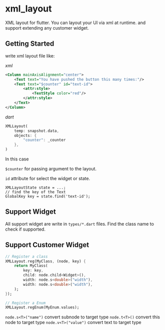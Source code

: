 # xml_layout

XML layout for flutter. You can layout your UI via xml at runtime. and support extending any customer widget.

## Getting Started

write xml layout file like:

*xml*
```xml
<Column mainAxisAlignment="center">
    <Text text="You have pushed the button this many times:"/>
    <Text text="$counter" id="text-id">
        <attr:style>
            <TextStyle color="red"/>
        </attr:style>
    </Text>
</Column>
```

*dart*
```dart
XMLLayout(
    temp: snapshot.data,
    objects: {
        "counter": _counter
    },
)
``` 

In this case

`$counter` for passing argument to the layout.

`id` attribute for select the widget or state.

```
XMLLayoutState state = ...;
// find the key of the Text 
GlobalKey key = state.find('text-id');
```

## Support Widget

All support widget are write in `types/*.dart` files. Find the class name to check if supported.

## Support Customer Widget

```dart
// Register a class
XMLLayout.reg(MyClass, (node, key) {
    return MyClass(
        key: key,
        child: node.child<Widget>(),
        width: node.s<double>("width"),
        width: node.s<double>("width"),
    );
});

// Register a Enum
XMLLayout.regEnum(MyEnum.values);
```

`node.s<T>("name")` convert subnode to target type
`node.t<T>()` convert this node to target type
`node.v<T>("value")` convert text to target type

